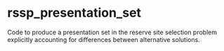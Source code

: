 # rssp_presentation_set
Code to produce a presentation set in the reserve site selection problem explicitly accounting for differences between alternative solutions. 

